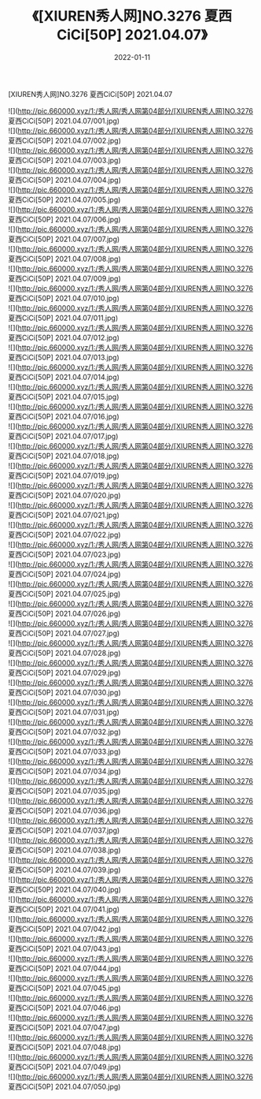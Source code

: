 ﻿---
layout: post
title:  《[XIUREN秀人网]NO.3276 夏西CiCi[50P] 2021.04.07》
date:   2022-01-11
img: http://pic.660000.xyz/1:/秀人网/秀人网第04部分/[XIUREN秀人网]NO.3276 夏西CiCi[50P] 2021.04.07/000.jpg
categories: [美女, 清纯, 唯美]
---

[XIUREN秀人网]NO.3276 夏西CiCi[50P] 2021.04.07

 ![](http://pic.660000.xyz/1:/秀人网/秀人网第04部分/[XIUREN秀人网]NO.3276 夏西CiCi[50P] 2021.04.07/001.jpg) <br>![](http://pic.660000.xyz/1:/秀人网/秀人网第04部分/[XIUREN秀人网]NO.3276 夏西CiCi[50P] 2021.04.07/002.jpg) <br>![](http://pic.660000.xyz/1:/秀人网/秀人网第04部分/[XIUREN秀人网]NO.3276 夏西CiCi[50P] 2021.04.07/003.jpg) <br>![](http://pic.660000.xyz/1:/秀人网/秀人网第04部分/[XIUREN秀人网]NO.3276 夏西CiCi[50P] 2021.04.07/004.jpg) <br>![](http://pic.660000.xyz/1:/秀人网/秀人网第04部分/[XIUREN秀人网]NO.3276 夏西CiCi[50P] 2021.04.07/005.jpg) <br>![](http://pic.660000.xyz/1:/秀人网/秀人网第04部分/[XIUREN秀人网]NO.3276 夏西CiCi[50P] 2021.04.07/006.jpg) <br>![](http://pic.660000.xyz/1:/秀人网/秀人网第04部分/[XIUREN秀人网]NO.3276 夏西CiCi[50P] 2021.04.07/007.jpg) <br>![](http://pic.660000.xyz/1:/秀人网/秀人网第04部分/[XIUREN秀人网]NO.3276 夏西CiCi[50P] 2021.04.07/008.jpg) <br>![](http://pic.660000.xyz/1:/秀人网/秀人网第04部分/[XIUREN秀人网]NO.3276 夏西CiCi[50P] 2021.04.07/009.jpg) <br>![](http://pic.660000.xyz/1:/秀人网/秀人网第04部分/[XIUREN秀人网]NO.3276 夏西CiCi[50P] 2021.04.07/010.jpg) <br>![](http://pic.660000.xyz/1:/秀人网/秀人网第04部分/[XIUREN秀人网]NO.3276 夏西CiCi[50P] 2021.04.07/011.jpg) <br>![](http://pic.660000.xyz/1:/秀人网/秀人网第04部分/[XIUREN秀人网]NO.3276 夏西CiCi[50P] 2021.04.07/012.jpg) <br>![](http://pic.660000.xyz/1:/秀人网/秀人网第04部分/[XIUREN秀人网]NO.3276 夏西CiCi[50P] 2021.04.07/013.jpg) <br>![](http://pic.660000.xyz/1:/秀人网/秀人网第04部分/[XIUREN秀人网]NO.3276 夏西CiCi[50P] 2021.04.07/014.jpg) <br>![](http://pic.660000.xyz/1:/秀人网/秀人网第04部分/[XIUREN秀人网]NO.3276 夏西CiCi[50P] 2021.04.07/015.jpg) <br>![](http://pic.660000.xyz/1:/秀人网/秀人网第04部分/[XIUREN秀人网]NO.3276 夏西CiCi[50P] 2021.04.07/016.jpg) <br>![](http://pic.660000.xyz/1:/秀人网/秀人网第04部分/[XIUREN秀人网]NO.3276 夏西CiCi[50P] 2021.04.07/017.jpg) <br>![](http://pic.660000.xyz/1:/秀人网/秀人网第04部分/[XIUREN秀人网]NO.3276 夏西CiCi[50P] 2021.04.07/018.jpg) <br>![](http://pic.660000.xyz/1:/秀人网/秀人网第04部分/[XIUREN秀人网]NO.3276 夏西CiCi[50P] 2021.04.07/019.jpg) <br>![](http://pic.660000.xyz/1:/秀人网/秀人网第04部分/[XIUREN秀人网]NO.3276 夏西CiCi[50P] 2021.04.07/020.jpg) <br>![](http://pic.660000.xyz/1:/秀人网/秀人网第04部分/[XIUREN秀人网]NO.3276 夏西CiCi[50P] 2021.04.07/021.jpg) <br>![](http://pic.660000.xyz/1:/秀人网/秀人网第04部分/[XIUREN秀人网]NO.3276 夏西CiCi[50P] 2021.04.07/022.jpg) <br>![](http://pic.660000.xyz/1:/秀人网/秀人网第04部分/[XIUREN秀人网]NO.3276 夏西CiCi[50P] 2021.04.07/023.jpg) <br>![](http://pic.660000.xyz/1:/秀人网/秀人网第04部分/[XIUREN秀人网]NO.3276 夏西CiCi[50P] 2021.04.07/024.jpg) <br>![](http://pic.660000.xyz/1:/秀人网/秀人网第04部分/[XIUREN秀人网]NO.3276 夏西CiCi[50P] 2021.04.07/025.jpg) <br>![](http://pic.660000.xyz/1:/秀人网/秀人网第04部分/[XIUREN秀人网]NO.3276 夏西CiCi[50P] 2021.04.07/026.jpg) <br>![](http://pic.660000.xyz/1:/秀人网/秀人网第04部分/[XIUREN秀人网]NO.3276 夏西CiCi[50P] 2021.04.07/027.jpg) <br>![](http://pic.660000.xyz/1:/秀人网/秀人网第04部分/[XIUREN秀人网]NO.3276 夏西CiCi[50P] 2021.04.07/028.jpg) <br>![](http://pic.660000.xyz/1:/秀人网/秀人网第04部分/[XIUREN秀人网]NO.3276 夏西CiCi[50P] 2021.04.07/029.jpg) <br>![](http://pic.660000.xyz/1:/秀人网/秀人网第04部分/[XIUREN秀人网]NO.3276 夏西CiCi[50P] 2021.04.07/030.jpg) <br>![](http://pic.660000.xyz/1:/秀人网/秀人网第04部分/[XIUREN秀人网]NO.3276 夏西CiCi[50P] 2021.04.07/031.jpg) <br>![](http://pic.660000.xyz/1:/秀人网/秀人网第04部分/[XIUREN秀人网]NO.3276 夏西CiCi[50P] 2021.04.07/032.jpg) <br>![](http://pic.660000.xyz/1:/秀人网/秀人网第04部分/[XIUREN秀人网]NO.3276 夏西CiCi[50P] 2021.04.07/033.jpg) <br>![](http://pic.660000.xyz/1:/秀人网/秀人网第04部分/[XIUREN秀人网]NO.3276 夏西CiCi[50P] 2021.04.07/034.jpg) <br>![](http://pic.660000.xyz/1:/秀人网/秀人网第04部分/[XIUREN秀人网]NO.3276 夏西CiCi[50P] 2021.04.07/035.jpg) <br>![](http://pic.660000.xyz/1:/秀人网/秀人网第04部分/[XIUREN秀人网]NO.3276 夏西CiCi[50P] 2021.04.07/036.jpg) <br>![](http://pic.660000.xyz/1:/秀人网/秀人网第04部分/[XIUREN秀人网]NO.3276 夏西CiCi[50P] 2021.04.07/037.jpg) <br>![](http://pic.660000.xyz/1:/秀人网/秀人网第04部分/[XIUREN秀人网]NO.3276 夏西CiCi[50P] 2021.04.07/038.jpg) <br>![](http://pic.660000.xyz/1:/秀人网/秀人网第04部分/[XIUREN秀人网]NO.3276 夏西CiCi[50P] 2021.04.07/039.jpg) <br>![](http://pic.660000.xyz/1:/秀人网/秀人网第04部分/[XIUREN秀人网]NO.3276 夏西CiCi[50P] 2021.04.07/040.jpg) <br>![](http://pic.660000.xyz/1:/秀人网/秀人网第04部分/[XIUREN秀人网]NO.3276 夏西CiCi[50P] 2021.04.07/041.jpg) <br>![](http://pic.660000.xyz/1:/秀人网/秀人网第04部分/[XIUREN秀人网]NO.3276 夏西CiCi[50P] 2021.04.07/042.jpg) <br>![](http://pic.660000.xyz/1:/秀人网/秀人网第04部分/[XIUREN秀人网]NO.3276 夏西CiCi[50P] 2021.04.07/043.jpg) <br>![](http://pic.660000.xyz/1:/秀人网/秀人网第04部分/[XIUREN秀人网]NO.3276 夏西CiCi[50P] 2021.04.07/044.jpg) <br>![](http://pic.660000.xyz/1:/秀人网/秀人网第04部分/[XIUREN秀人网]NO.3276 夏西CiCi[50P] 2021.04.07/045.jpg) <br>![](http://pic.660000.xyz/1:/秀人网/秀人网第04部分/[XIUREN秀人网]NO.3276 夏西CiCi[50P] 2021.04.07/046.jpg) <br>![](http://pic.660000.xyz/1:/秀人网/秀人网第04部分/[XIUREN秀人网]NO.3276 夏西CiCi[50P] 2021.04.07/047.jpg) <br>![](http://pic.660000.xyz/1:/秀人网/秀人网第04部分/[XIUREN秀人网]NO.3276 夏西CiCi[50P] 2021.04.07/048.jpg) <br>![](http://pic.660000.xyz/1:/秀人网/秀人网第04部分/[XIUREN秀人网]NO.3276 夏西CiCi[50P] 2021.04.07/049.jpg) <br>![](http://pic.660000.xyz/1:/秀人网/秀人网第04部分/[XIUREN秀人网]NO.3276 夏西CiCi[50P] 2021.04.07/050.jpg) <br>